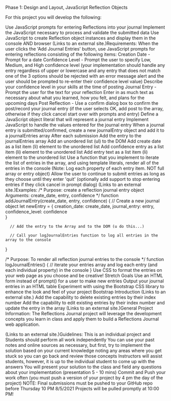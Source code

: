 Phase 1: Design and Layout, JavaScript Reflection Objects

For this project you will develop the following:

Use JavaScript prompts for entering Reflections into your journal
Implement the JavaScript necessary to process and validate the submitted data
Use JavaScript to create Reflection object instances and display them in the console AND browser
 (Links to an external site.)Requirements:
When the user clicks the 'Add Journal Entries' button, use JavaScript prompts for entering reflections consisting of the following items:
Creation Date - Prompt for a date
Confidence Level - Prompt the user to specify Low, Medium, and High confidence level (your implementation should handle any entry regardless of upper or lowercase and any entry that does not match one of the 3 options should be rejected with an error message alert and the user should be prompted to re-enter their confidence level value)
Describe your confidence level in your skills at the time of posting
Journal Entry - Prompt the user for the text for your reflection
Enter in as much text as necessary about what you learned, how you felt, and plans for the upcoming days
Post Reflection - Use a confirm dialog box to confirm the post/record your journal entry (if the user selects OK, add post to the array, otherwise if they click cancel start over with prompts and entry)
Define a JavaScript object literal that will represent a journal entry
Implement JavaScript to handle the values entered for the journal entry
When a journal entry is submitted/confirmed, create a new journalEntry object and add it to a journalEntries array
After each submission
Add the entry to the journalEntries array
Add an unordered list (ul) to the DOM
Add create date as a list item (li) element to the unordered list
Add confidence entry as a list item (li) element to the unordered list
Add entry text as a list item (li) element to the unordered list
Use a function that you implement to iterate the list of entries in the array, and using template literals, render all of the entries in the console (Note: Log each property of each entry item. NOT full array or entry object)
Allow the user to continue to submit entries as long as they choose until they enter 'quit' (optionally add support to stop entering entries if they click cancel in prompt dialog)
 (Links to an external site.)Examples:
/*  Purpose: create a reflection journal entry object
    Arguments: create_date, entry, confidence
*/ 
function addJournalEntry(create_date, entry, confidence)
{
      // Create a new journal object
      let newEntry = {
             creation_date: create_date, 
             journal_entry: entry,
             confidence_level: confidence              
      }

      // Add the entry to the Array and to the DOM (u do this...)

      // Call your logJournalEntries function to log all entries in the array to the console
}

/*
    Purpose: To render all reflection journal entries to the console
*/
function logJournalEntries()
{
    // iterate your entries array and log each entry (and each individual property) in the console
}
Use CSS to format the entries on your web page as you choose and be creative!
Stretch Goals
Use an HTML form instead of prompt() for a user to make new entries
Output your journal entries in an HTML table
Experiment with using the Bootstrap CSS library to enhance the look and feel of your project Bootstrap Introduction (Links to an external site.)
Add the capability to delete existing entries by their index number
Add the capability to edit existing entries by their index number and update the entry in the array
 (Links to an external site.)General Project Information:
The Reflections Journal project will leverage the development concepts you learn in class and apply them to build a Reflections Journal web application.

 (Links to an external site.)Guidelines:
This is an individual project and Students should perform all work independently
You can use your past notes and online sources as necessary, but first, try to implement the solution based on your current knowledge noting any areas where you get stuck so you can go back and review those concepts
Instructors will assist students, however, it is up to the individual student to come up with the answers
You will present your solution to the class and field any questions about your implementation (presentation 5 - 10 mins)
Commit and Push your work often (you must push a version of your project by 4 pm the day of the project)
NOTE: Final submissions must be pushed to your GitHub repo before Thursday 10 PM 8/5/2021
Projects will be pulled promptly at 10:00 PM!
